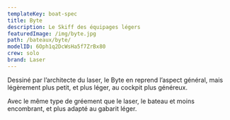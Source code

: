 ```yaml
---
templateKey: boat-spec
title: Byte
description: Le Skiff des équipages légers
featuredImage: /img/byte.jpg
path: /bateaux/byte/
modelID: 6Oph1q2DcWsHa5f7ZrBx80
crew: solo
brand: Laser
---
```

Dessiné par l’architecte du laser, le Byte en reprend l’aspect général, mais légèrement plus petit, et plus léger, au cockpit plus généreux.

Avec le même type de gréement que le laser, le bateau et moins encombrant, et plus adapté au gabarit léger.